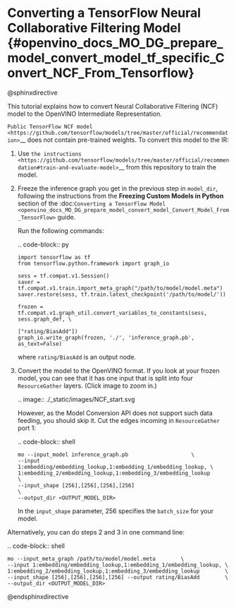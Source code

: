 # Converting a TensorFlow Neural Collaborative Filtering Model {#openvino_docs_MO_DG_prepare_model_convert_model_tf_specific_Convert_NCF_From_Tensorflow}

@sphinxdirective

This tutorial explains how to convert Neural Collaborative Filtering (NCF) model to the OpenVINO Intermediate Representation.

`Public TensorFlow NCF model <https://github.com/tensorflow/models/tree/master/official/recommendation>`__ does not contain pre-trained weights. To convert this model to the IR:

1. Use `the instructions <https://github.com/tensorflow/models/tree/master/official/recommendation#train-and-evaluate-model>`__ from this repository to train the model.

2. Freeze the inference graph you get in the previous step in ``model_dir``, following the instructions from the **Freezing Custom Models in Python** section of the :doc:`Converting a TensorFlow Model <openvino_docs_MO_DG_prepare_model_convert_model_Convert_Model_From_TensorFlow>` guide.

   Run the following commands:

   .. code-block:: py

       import tensorflow as tf
       from tensorflow.python.framework import graph_io

       sess = tf.compat.v1.Session()
       saver = tf.compat.v1.train.import_meta_graph("/path/to/model/model.meta")
       saver.restore(sess, tf.train.latest_checkpoint('/path/to/model/'))

       frozen = tf.compat.v1.graph_util.convert_variables_to_constants(sess, sess.graph_def, \
                                                           ["rating/BiasAdd"])
       graph_io.write_graph(frozen, './', 'inference_graph.pb', as_text=False)

   where ``rating/BiasAdd`` is an output node.

3. Convert the model to the OpenVINO format. If you look at your frozen model, you can see that
it has one input that is split into four ``ResourceGather`` layers. (Click image to zoom in.)

   .. image::  ./_static/images/NCF_start.svg

   However, as the Model Conversion API does not support such data feeding, you should skip it. Cut
   the edges incoming in ``ResourceGather`` port 1:

   .. code-block:: shell

       mo --input_model inference_graph.pb                    \
       --input 1:embedding/embedding_lookup,1:embedding_1/embedding_lookup, \
       1:embedding_2/embedding_lookup,1:embedding_3/embedding_lookup        \
       --input_shape [256],[256],[256],[256]                                \
       --output_dir <OUTPUT_MODEL_DIR>

   In the ``input_shape`` parameter, 256 specifies the ``batch_size`` for your model.

Alternatively, you can do steps 2 and 3 in one command line:

.. code-block:: shell

    mo --input_meta_graph /path/to/model/model.meta        \
    --input 1:embedding/embedding_lookup,1:embedding_1/embedding_lookup, \
    1:embedding_2/embedding_lookup,1:embedding_3/embedding_lookup        \
    --input_shape [256],[256],[256],[256] --output rating/BiasAdd        \
    --output_dir <OUTPUT_MODEL_DIR>

@endsphinxdirective
